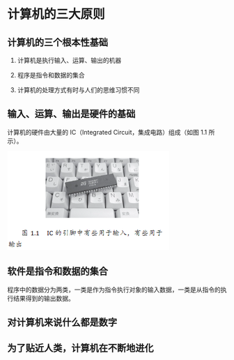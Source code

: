 # 计算机的三大原则

## 计算机的三个根本性基础

1. 计算机是执行输入、运算、输出的机器

2. 程序是指令和数据的集合

3. 计算机的处理方式有时与人们的思维习惯不同

## 输入、运算、输出是硬件的基础

计算机的硬件由大量的 IC（Integrated Circuit，集成电路）组成（如图 1.1 所示）。

![](../markdown_import_image/import-2022-12-25-16-43-10.png)

## 软件是指令和数据的集合

程序中的数据分为两类，一类是作为指令执行对象的输入数据，一类是从指令的执行结果得到的输出数据。

## 对计算机来说什么都是数字

## 为了贴近人类，计算机在不断地进化